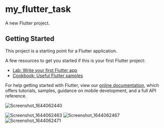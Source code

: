# my_flutter_task

A new Flutter project.

## Getting Started

This project is a starting point for a Flutter application.

A few resources to get you started if this is your first Flutter project:

- [Lab: Write your first Flutter app](https://flutter.dev/docs/get-started/codelab)
- [Cookbook: Useful Flutter samples](https://flutter.dev/docs/cookbook)

For help getting started with Flutter, view our
[online documentation](https://flutter.dev/docs), which offers tutorials,
samples, guidance on mobile development, and a full API reference.

![Screenshot_1644062440](https://user-images.githubusercontent.com/17020084/152641291-010e73fb-f2ba-4c14-8b6b-fe35caf4928b.png)

![Screenshot_1644062463](https://user-images.githubusercontent.com/17020084/152641303-8bb27683-8bf9-463c-a3ab-f612d9e6e2bc.png)
![Screenshot_1644062467](https://user-images.githubusercontent.com/17020084/152641305-23b2c877-8aa4-4ddf-ad53-093c3959aac0.png)
![Screenshot_1644062471](https://user-images.githubusercontent.com/17020084/152641307-362a0f8b-2fc9-4a76-b5ac-1371c65750bc.png)

